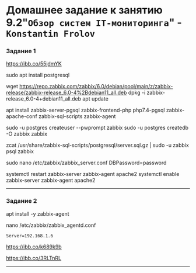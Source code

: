# Домашнее задание к занятию 9.2"`Обзор систем IT-мониторинга`" - `Konstantin Frolov`




### Задание 1

  https://ibb.co/55jdmYK

 sudo apt install postgresql

 wget https://repo.zabbix.com/zabbix/6.0/debian/pool/main/z/zabbix-release/zabbix-release_6.0-4%2Bdebian11_all.deb
 dpkg -i zabbix-release_6.0-4+debian11_all.deb
 apt update

 apt install zabbix-server-pgsql zabbix-frontend-php php7.4-pgsql zabbix-apache-conf zabbix-sql-scripts zabbix-agent

 sudo -u postgres createuser --pwprompt zabbix
 sudo -u postgres createdb -O zabbix zabbix

 zcat /usr/share/zabbix-sql-scripts/postgresql/server.sql.gz | sudo -u zabbix psql zabbix

 sudo nano /etc/zabbix/zabbix_server.conf
    DBPassword=password

 systemctl restart zabbix-server zabbix-agent apache2
 systemctl enable zabbix-server zabbix-agent apache2    

---


### Задание 2


 apt install -y zabbix-agent

 nano /etc/zabbix/zabbix_agentd.conf
 
    Server=192.168.1.6

https://ibb.co/k689k9b

https://ibb.co/3RLTnRL












---

